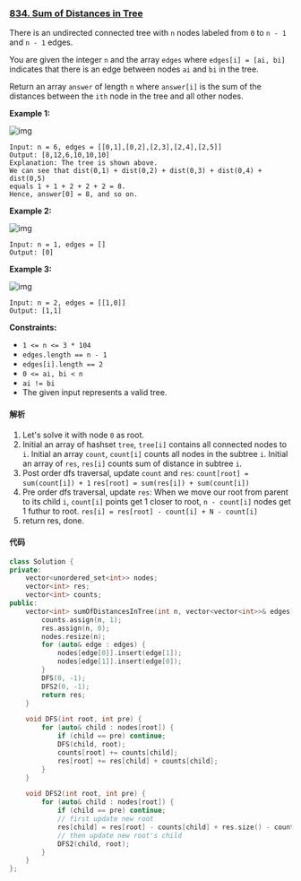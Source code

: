 ### [834. Sum of Distances in Tree](https://leetcode.com/problems/sum-of-distances-in-tree/)

There is an undirected connected tree with `n` nodes labeled from `0` to `n - 1` and `n - 1` edges.

You are given the integer `n` and the array `edges` where `edges[i] = [ai, bi]` indicates that there is an edge between nodes `ai` and `bi` in the tree.

Return an array `answer` of length `n` where `answer[i]` is the sum of the distances between the `ith` node in the tree and all other nodes.

 

**Example 1:**

![img](https://assets.leetcode.com/uploads/2021/07/23/lc-sumdist1.jpg)

```
Input: n = 6, edges = [[0,1],[0,2],[2,3],[2,4],[2,5]]
Output: [8,12,6,10,10,10]
Explanation: The tree is shown above.
We can see that dist(0,1) + dist(0,2) + dist(0,3) + dist(0,4) + dist(0,5)
equals 1 + 1 + 2 + 2 + 2 = 8.
Hence, answer[0] = 8, and so on.
```

**Example 2:**

![img](https://assets.leetcode.com/uploads/2021/07/23/lc-sumdist2.jpg)

```
Input: n = 1, edges = []
Output: [0]
```

**Example 3:**

![img](https://assets.leetcode.com/uploads/2021/07/23/lc-sumdist3.jpg)

```
Input: n = 2, edges = [[1,0]]
Output: [1,1]
```

 

**Constraints:**

- `1 <= n <= 3 * 104`
- `edges.length == n - 1`
- `edges[i].length == 2`
- `0 <= ai, bi < n`
- `ai != bi`
- The given input represents a valid tree.

#### 解析

1. Let's solve it with node `0` as root.
2. Initial an array of hashset `tree`, `tree[i]` contains all connected nodes to `i`.
   Initial an array `count`, `count[i]` counts all nodes in the subtree `i`.
   Initial an array of `res`, `res[i]` counts sum of distance in subtree `i`.
3. Post order dfs traversal, update `count` and `res`:
   `count[root] = sum(count[i]) + 1`
   `res[root] = sum(res[i]) + sum(count[i])`
4. Pre order dfs traversal, update `res`:
   When we move our root from parent to its child `i`, `count[i]` points get 1 closer to root, `n - count[i]` nodes get 1 futhur to root.
   `res[i] = res[root] - count[i] + N - count[i]`
5. return res, done.

#### 代码

```c++
class Solution {
private:
    vector<unordered_set<int>> nodes;
    vector<int> res;
    vector<int> counts;
public:
    vector<int> sumOfDistancesInTree(int n, vector<vector<int>>& edges) {
        counts.assign(n, 1);
        res.assign(n, 0);
        nodes.resize(n);
        for (auto& edge : edges) {
            nodes[edge[0]].insert(edge[1]);
            nodes[edge[1]].insert(edge[0]);
        }
        DFS(0, -1);
        DFS2(0, -1);
        return res;
    }

    void DFS(int root, int pre) {
        for (auto& child : nodes[root]) {
            if (child == pre) continue;
            DFS(child, root);
            counts[root] += counts[child];
            res[root] += res[child] + counts[child];
        }
    }

    void DFS2(int root, int pre) {
        for (auto& child : nodes[root]) {
            if (child == pre) continue;
            // first update new root
            res[child] = res[root] - counts[child] + res.size() - counts[child];
            // then update new root's child
            DFS2(child, root);
        }
    }
};
```

